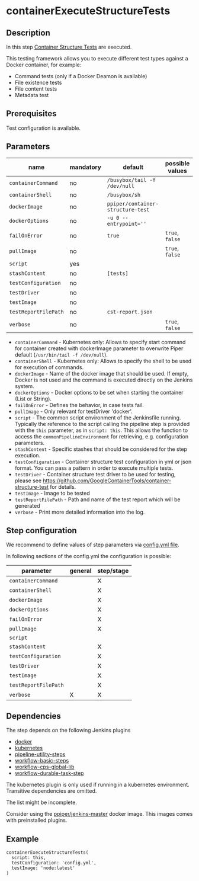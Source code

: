 # containerExecuteStructureTests

## Description

In this step [Container Structure Tests](https://github.com/GoogleContainerTools/container-structure-test) are executed.

This testing framework allows you to execute different test types against a Docker container, for example:

* Command tests (only if a Docker Deamon is available)
* File existence tests
* File content tests
* Metadata test

## Prerequisites

Test configuration is available.

## Parameters

| name | mandatory | default | possible values |
|------|-----------|---------|-----------------|
| `containerCommand` | no | `/busybox/tail -f /dev/null` |  |
| `containerShell` | no | `/busybox/sh` |  |
| `dockerImage` | no | `ppiper/container-structure-test` |  |
| `dockerOptions` | no | `-u 0 --entrypoint=''` |  |
| `failOnError` | no | `true` | `true`, `false` |
| `pullImage` | no |  | `true`, `false` |
| `script` | yes |  |  |
| `stashContent` | no | `[tests]` |  |
| `testConfiguration` | no |  |  |
| `testDriver` | no |  |  |
| `testImage` | no |  |  |
| `testReportFilePath` | no | `cst-report.json` |  |
| `verbose` | no |  | `true`, `false` |

* `containerCommand` - Kubernetes only: Allows to specify start command for container created with dockerImage parameter to overwrite Piper default (`/usr/bin/tail -f /dev/null`).
* `containerShell` - Kubernetes only: Allows to specify the shell to be used for execution of commands.
* `dockerImage` - Name of the docker image that should be used. If empty, Docker is not used and the command is executed directly on the Jenkins system.
* `dockerOptions` - Docker options to be set when starting the container (List or String).
* `failOnError` - Defines the behavior, in case tests fail.
* `pullImage` - Only relevant for testDriver 'docker'.
* `script` - The common script environment of the Jenkinsfile running. Typically the reference to the script calling the pipeline step is provided with the `this` parameter, as in `script: this`. This allows the function to access the `commonPipelineEnvironment` for retrieving, e.g. configuration parameters.
* `stashContent` - Specific stashes that should be considered for the step execution.
* `testConfiguration` - Container structure test configuration in yml or json format. You can pass a pattern in order to execute multiple tests.
* `testDriver` - Container structure test driver to be used for testing, please see https://github.com/GoogleContainerTools/container-structure-test for details.
* `testImage` - Image to be tested
* `testReportFilePath` - Path and name of the test report which will be generated
* `verbose` - Print more detailed information into the log.

## Step configuration

We recommend to define values of step parameters via [config.yml file](../configuration.md).

In following sections of the config.yml the configuration is possible:

| parameter | general | step/stage |
|-----------|---------|------------|
| `containerCommand` |  | X |
| `containerShell` |  | X |
| `dockerImage` |  | X |
| `dockerOptions` |  | X |
| `failOnError` |  | X |
| `pullImage` |  | X |
| `script` |  |  |
| `stashContent` |  | X |
| `testConfiguration` |  | X |
| `testDriver` |  | X |
| `testImage` |  | X |
| `testReportFilePath` |  | X |
| `verbose` | X | X |

## Dependencies

The step depends on the following Jenkins plugins

* [docker](https://plugins.jenkins.io/docker)
* [kubernetes](https://plugins.jenkins.io/kubernetes)
* [pipeline-utility-steps](https://plugins.jenkins.io/pipeline-utility-steps)
* [workflow-basic-steps](https://plugins.jenkins.io/workflow-basic-steps)
* [workflow-cps-global-lib](https://plugins.jenkins.io/workflow-cps-global-lib)
* [workflow-durable-task-step](https://plugins.jenkins.io/workflow-durable-task-step)

The kubernetes plugin is only used if running in a kubernetes environment.
Transitive dependencies are omitted.

The list might be incomplete.

Consider using the [ppiper/jenkins-master](https://cloud.docker.com/u/ppiper/repository/docker/ppiper/jenkins-master)
docker image. This images comes with preinstalled plugins.


## Example

```
containerExecuteStructureTests(
  script: this,
  testConfiguration: 'config.yml',
  testImage: 'node:latest'
)
```
